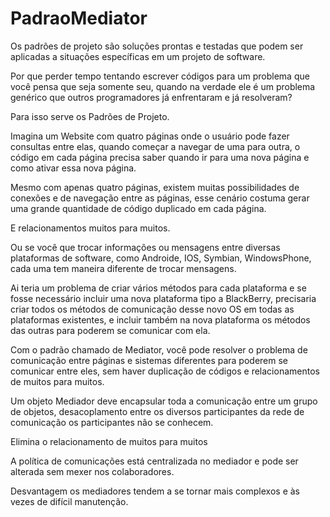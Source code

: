 # PadraoMediator  
Os padrões de projeto são soluções prontas e testadas que podem ser aplicadas a situações específicas em um projeto de software.

Por que perder tempo tentando escrever códigos para um problema que você pensa que seja somente seu, quando na verdade ele é um problema genérico que outros programadores já enfrentaram e já resolveram?

Para isso serve os Padrões de Projeto.

Imagina um Website com quatro páginas onde o usuário pode fazer consultas entre elas, quando começar a navegar de uma para outra, o código em cada página precisa saber quando ir para uma nova página e como ativar essa nova página.

Mesmo com apenas quatro páginas, existem muitas possibilidades de conexões e de navegação entre as páginas, esse cenário costuma gerar uma grande quantidade de código duplicado em cada página.

E relacionamentos muitos para muitos. 

Ou se você que trocar informações ou mensagens entre diversas plataformas de software, como Androide, IOS, Symbian, WindowsPhone, cada uma tem maneira diferente de trocar mensagens. 

Ai teria um problema de criar vários métodos para cada plataforma e se fosse necessário incluir uma nova plataforma tipo a BlackBerry, precisaria criar todos os métodos de comunicação desse novo OS em todas as plataformas existentes, e incluir também na nova plataforma os métodos das outras para poderem se comunicar com ela.

Com o padrão chamado de Mediator, você pode resolver o problema de comunicação entre páginas e sistemas diferentes para poderem se comunicar entre eles, sem haver duplicação de códigos e relacionamentos de muitos para muitos.

Um objeto Mediador deve encapsular toda a comunicação entre um grupo de objetos, desacoplamento entre os diversos participantes da rede de comunicação os participantes não se conhecem. 

Elimina o relacionamento de muitos para muitos

A política de comunicações está centralizada no mediador e pode ser alterada sem mexer nos colaboradores.

Desvantagem os mediadores tendem a se tornar mais complexos e às vezes de difícil manutenção.
        
